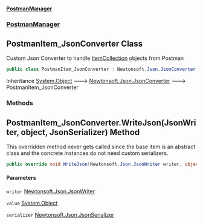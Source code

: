 #### [PostmanManager](PostmanManager.md 'PostmanManager')
### [PostmanManager](PostmanManager.md#PostmanManager 'PostmanManager')

## PostmanItem_JsonConverter Class

Custom Json Converter to handle [ItemCollection](ItemCollection.md 'PostmanManager.Models.ItemCollection') objects from Postman

```csharp
public class PostmanItem_JsonConverter : Newtonsoft.Json.JsonConverter
```

Inheritance [System.Object](https://docs.microsoft.com/en-us/dotnet/api/System.Object 'System.Object') &#129106; [Newtonsoft.Json.JsonConverter](https://docs.microsoft.com/en-us/dotnet/api/Newtonsoft.Json.JsonConverter 'Newtonsoft.Json.JsonConverter') &#129106; PostmanItem_JsonConverter
### Methods

<a name='PostmanManager.PostmanItem_JsonConverter.WriteJson(Newtonsoft.Json.JsonWriter,object,Newtonsoft.Json.JsonSerializer)'></a>

## PostmanItem_JsonConverter.WriteJson(JsonWriter, object, JsonSerializer) Method

This overridden method never gets called since the base item is 
an abstract class and the concrete instances do not need custom
serializers.

```csharp
public override void WriteJson(Newtonsoft.Json.JsonWriter writer, object value, Newtonsoft.Json.JsonSerializer serializer);
```
#### Parameters

<a name='PostmanManager.PostmanItem_JsonConverter.WriteJson(Newtonsoft.Json.JsonWriter,object,Newtonsoft.Json.JsonSerializer).writer'></a>

`writer` [Newtonsoft.Json.JsonWriter](https://docs.microsoft.com/en-us/dotnet/api/Newtonsoft.Json.JsonWriter 'Newtonsoft.Json.JsonWriter')

<a name='PostmanManager.PostmanItem_JsonConverter.WriteJson(Newtonsoft.Json.JsonWriter,object,Newtonsoft.Json.JsonSerializer).value'></a>

`value` [System.Object](https://docs.microsoft.com/en-us/dotnet/api/System.Object 'System.Object')

<a name='PostmanManager.PostmanItem_JsonConverter.WriteJson(Newtonsoft.Json.JsonWriter,object,Newtonsoft.Json.JsonSerializer).serializer'></a>

`serializer` [Newtonsoft.Json.JsonSerializer](https://docs.microsoft.com/en-us/dotnet/api/Newtonsoft.Json.JsonSerializer 'Newtonsoft.Json.JsonSerializer')
